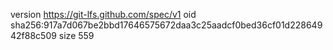 version https://git-lfs.github.com/spec/v1
oid sha256:917a7d067be2bbd17646575672daa3c25aadcf0bed36cf01d22864942f88c509
size 559
